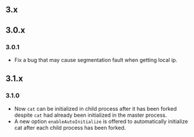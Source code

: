 ## 3.x

## 3.0.x

### 3.0.1

- Fix a bug that may cause segmentation fault when getting local ip.

## 3.1.x

### 3.1.0

- Now `cat` can be initialized in child process after it has been forked despite `cat` had already been initialized in the master process.
- A new option `enableAutoInitialize` is offered to automatically initialize cat after each child process has been forked.
